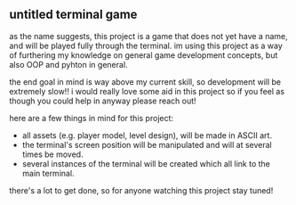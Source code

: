 untitled terminal game
--
as the name suggests, this project is a game that does not yet have a name, and will be played fully through the terminal. im using this project as a way of furthering my knowledge on general game development concepts, but also OOP and pyhton in general.

the end goal in mind is way above my current skill, so development will be extremely slow!! i would really love some aid in this project so if you feel as though you could help in anyway please reach out!

here are a few things in mind for this project:
- all assets (e.g. player model, level design), will be made in ASCII art.
- the terminal's screen position will be manipulated and will at several times be moved.
- several instances of the terminal will be created which all link to the main terminal.

there's a lot to get done, so for anyone watching this project stay tuned!
